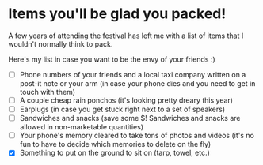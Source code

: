 # Items you'll be glad you packed!

A few years of attending the festival has left me with a list of items that I wouldn't normally think to pack.

Here's my list in case you want to be the envy of your friends :)

- [ ] Phone numbers of your friends and a local taxi company written on a post-it note or your arm (in case your phone dies and you need to get in touch with them)
- [ ] A couple cheap rain ponchos (it's looking pretty dreary this year)
- [ ] Earplugs (in case you get stuck right next to a set of speakers)
- [ ] Sandwiches and snacks (save some $! Sandwiches and snacks are allowed in non-marketable quantities)
- [ ] Your phone's memory cleared to take tons of photos and videos (it's no fun to have to decide which memories to delete on the fly)
- [x] Something to put on the ground to sit on (tarp, towel, etc.)
